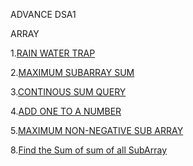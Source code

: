 





























ADVANCE DSA1



ARRAY

1.[RAIN WATER TRAP](https://www.scaler.com/academy/mentee-dashboard/class/34465/assignment/problems/47/?navref=cl_pb_nv_tb)

2.[MAXIMUM SUBARRAY SUM](https://www.scaler.com/academy/mentee-dashboard/class/34465/assignment/problems/440/?navref=cl_pb_nv_tb)

3.[CONTINOUS SUM QUERY](https://www.scaler.com/academy/mentee-dashboard/class/34465/assignment/problems/440/?navref=cl_pb_nv_tb)

4.[ADD ONE TO A NUMBER](https://www.scaler.com/academy/mentee-dashboard/class/34465/homework/problems/66/?navref=cl_pb_nv_tb)

5.[MAXIMUM NON-NEGATIVE SUB ARRAY](https://www.scaler.com/academy/mentee-dashboard/class/34465/homework/problems/266/?navref=cl_pb_nv_tb)

8.[Find the Sum of sum of all SubArray](https://www.geeksforgeeks.org/problems/sum-of-subarrays2229/1?itm_source=geeksforgeeks&itm_medium=article&itm_campaign=practice_card)








